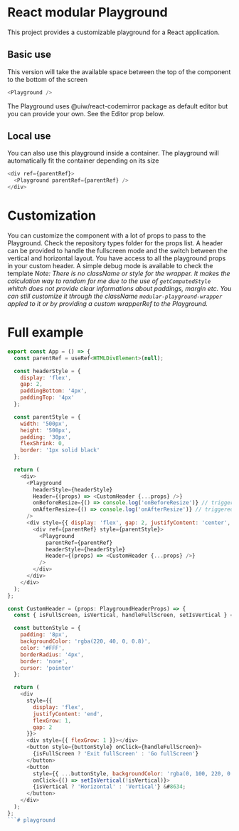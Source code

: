 # React modular Playground

This project provides a customizable playground for a React application.

## Basic use
This version will take the available space between the top of the component to the bottom of the screen
```js
<Playground />
```

The Playground uses @uiw/react-codemirror package as default editor but you can provide your own. See the Editor prop below.

## Local use

You can also use this playground inside a container. The playground will automatically fit the container depending on its size
```js
<div ref={parentRef}>
  <Playground parentRef={parentRef} />
</div>
```

# Customization
You can customize the component with a lot of props to pass to the Playground. Check the repository types folder for the props list.
A header can be provided to handle the fullscreen mode and the switch between the vertical and horizontal layout. You have access to all the playground props in your custom header.
A simple debug mode is available to check the template
*Note: There is no className or style for the wrapper. It makes the calculation way to random for me due to the use of `getComputedStyle` whitch does not provide clear informations about paddings, margin etc. You can still customize it through the className `modular-playground-wrapper` appled to it or by providing a custom wrapperRef to the Playground.*

# Full example

```js
export const App = () => {
  const parentRef = useRef<HTMLDivElement>(null);

  const headerStyle = {
    display: 'flex',
    gap: 2,
    paddingBottom: '4px',
    paddingTop: '4px'
  };

  const parentStyle = {
    width: '500px',
    height: '500px',
    padding: '30px',
    flexShrink: 0,
    border: '1px solid black'
  };

  return (
    <div>
      <Playground
        headerStyle={headerStyle}
        Header={(props) => <CustomHeader {...props} />}
        onBeforeResize={() => console.log('onBeforeResize')} // triggered right before the mousedown event on the handle
        onAfterResize={() => console.log('onAfterResize')} // triggered right before the mousedown event is removed
      />
      <div style={{ display: 'flex', gap: 2, justifyContent: 'center', marginTop: '16px' }}>
        <div ref={parentRef} style={parentStyle}>
          <Playground
            parentRef={parentRef}
            headerStyle={headerStyle}
            Header={(props) => <CustomHeader {...props} />}
          />
        </div>
      </div>
    </div>
  );
};

const CustomHeader = (props: PlaygroundHeaderProps) => {
  const { isFullScreen, isVertical, handleFullScreen, setIsVertical } = props;

  const buttonStyle = {
    padding: '8px',
    backgroundColor: 'rgba(220, 40, 0, 0.8)',
    color: '#FFF',
    borderRadius: '4px',
    border: 'none',
    cursor: 'pointer'
  };

  return (
    <div
      style={{
        display: 'flex',
        justifyContent: 'end',
        flexGrow: 1,
        gap: 2
      }}>
      <div style={{ flexGrow: 1 }}></div>
      <button style={buttonStyle} onClick={handleFullScreen}>
        {isFullScreen ? 'Exit fullScreen' : 'Go fullScreen'}
      </button>
      <button
        style={{ ...buttonStyle, backgroundColor: 'rgba(0, 100, 220, 0.8)' }}
        onClick={() => setIsVertical(!isVertical)}>
        {isVertical ? 'Horizontal' : 'Vertical'} &#8634;
      </button>
    </div>
  );
};
```# playground
